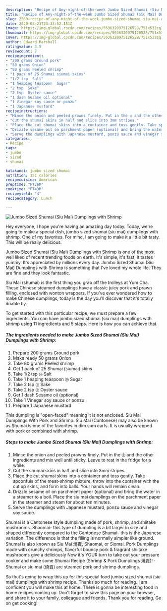 ```yaml
---
description: "Recipe of Any-night-of-the-week Jumbo Sized Shumai (Siu Mai) Dumplings with Shrimp"
title: "Recipe of Any-night-of-the-week Jumbo Sized Shumai (Siu Mai) Dumplings with Shrimp"
slug: 2569-recipe-of-any-night-of-the-week-jumbo-sized-shumai-siu-mai-dumplings-with-shrimp
date: 2020-08-21T23:33:52.181Z
image: https://img-global.cpcdn.com/recipes/5636320975126528/751x532cq70/jumbo-sized-shumai-siu-mai-dumplings-with-shrimp-recipe-main-photo.jpg
thumbnail: https://img-global.cpcdn.com/recipes/5636320975126528/751x532cq70/jumbo-sized-shumai-siu-mai-dumplings-with-shrimp-recipe-main-photo.jpg
cover: https://img-global.cpcdn.com/recipes/5636320975126528/751x532cq70/jumbo-sized-shumai-siu-mai-dumplings-with-shrimp-recipe-main-photo.jpg
author: Edward Marshall
ratingvalue: 3.5
reviewcount: 7
recipeingredient:
- "200 grams Ground pork"
- "50 grams Onion"
- "80 grams Peeled shrimp"
- "1 pack of 25 Shumai siumai skins"
- "1/2 tsp  Salt"
- "1 heaping teaspoon  Sugar"
- "2 tsp  Sake"
- "2 tsp  Oyster sauce"
- "1 dash Sesame oil optional"
- "1 Vinegar soy sauce or ponzu"
- "1 Japanese mustard"
recipeinstructions:
- "Mince the onion and peeled prawns finely. Put in the ◎ and the other ingredients and mix well until sticky. Leave to rest in the fridge for a while."
- "Cut the shumai skins in half and slice into 3mm stripes."
- "Place the cut shumai skins into a container and toss gently. Take spoonfuls of the meat-shrimp mixture, throw into the container with the cut up skins, and form into balls. Your hands will remain clean."
- "Drizzle sesame oil on parchment paper (optional) and bring the water in a steamer to a boil. Place the siu mai dumplings on the parchment paper in the steamer and steam for about ten minutes."
- "Serve the dumplings with Japanese mustard, ponzu sauce and vinegar soy sauce."
categories:
- Recipe
tags:
- jumbo
- sized
- shumai

katakunci: jumbo sized shumai 
nutrition: 151 calories
recipecuisine: American
preptime: "PT26M"
cooktime: "PT43M"
recipeyield: "4"
recipecategory: Lunch

---
```



![Jumbo Sized Shumai (Siu Mai) Dumplings with Shrimp](https://img-global.cpcdn.com/recipes/5636320975126528/751x532cq70/jumbo-sized-shumai-siu-mai-dumplings-with-shrimp-recipe-main-photo.jpg)

Hey everyone, I hope you're having an amazing day today. Today, we're going to make a special dish, jumbo sized shumai (siu mai) dumplings with shrimp. One of my favorites. For mine, I am going to make it a little bit tasty. This will be really delicious.

Jumbo Sized Shumai (Siu Mai) Dumplings with Shrimp is one of the most well liked of recent trending foods on earth. It's simple, it's fast, it tastes yummy. It's appreciated by millions every day. Jumbo Sized Shumai (Siu Mai) Dumplings with Shrimp is something that I've loved my whole life. They are fine and they look fantastic.

Siu Mai (shumai) is the first thing you grab off the trolleys at Yum Cha. These Chinese steamed dumplings have a classic juicy pork and prawn filling, enclosed with wonton wrappers. If you&#39;ve ever wondered how to make Chinese dumplings, today is the day you&#39;ll discover that it&#39;s totally doable by.


To get started with this particular recipe, we must prepare a few ingredients. You can have jumbo sized shumai (siu mai) dumplings with shrimp using 11 ingredients and 5 steps. Here is how you can achieve that.

<!--inarticleads1-->

##### The ingredients needed to make Jumbo Sized Shumai (Siu Mai) Dumplings with Shrimp:

1. Prepare 200 grams Ground pork
1. Make ready 50 grams Onion
1. Take 80 grams Peeled shrimp
1. Get 1 pack of 25 Shumai (siumai) skins
1. Take 1/2 tsp ◎ Salt
1. Take 1 heaping teaspoon ◎ Sugar
1. Take 2 tsp ◎ Sake
1. Take 2 tsp ◎ Oyster sauce
1. Get 1 dash Sesame oil (optional)
1. Take 1 Vinegar soy sauce or ponzu
1. Prepare 1 Japanese mustard


This dumpling is &#34;open-faced&#34; meaning it is not enclosed. Siu Mai Dumplings With Pork and Shrimp. Siu Mai (Cantonese) may also be known as Shumai is one of the favorites in dim sum carts. It is usually wrapped with pork or combined with shrimp. 

<!--inarticleads2-->

##### Steps to make Jumbo Sized Shumai (Siu Mai) Dumplings with Shrimp:

1. Mince the onion and peeled prawns finely. Put in the ◎ and the other ingredients and mix well until sticky. Leave to rest in the fridge for a while.
1. Cut the shumai skins in half and slice into 3mm stripes.
1. Place the cut shumai skins into a container and toss gently. Take spoonfuls of the meat-shrimp mixture, throw into the container with the cut up skins, and form into balls. Your hands will remain clean.
1. Drizzle sesame oil on parchment paper (optional) and bring the water in a steamer to a boil. Place the siu mai dumplings on the parchment paper in the steamer and steam for about ten minutes.
1. Serve the dumplings with Japanese mustard, ponzu sauce and vinegar soy sauce.


Shumai is a Cantonese style dumpling made of pork, shrimp, and shiitake mushrooms. Shaomai- this type of dumpling is a bit larger in size and shaped differently compared to the Cantonese Shumai- this is the Japanese variation. The difference is that the filling is normally simpler like ground. Shumai is also known as Siu Mai 燒賣, Shaomai, or Siomai. Pork Dumplings made with crunchy shrimps, flavorful bouncy pork &amp; fragrant shiitake mushrooms give a deliciously Now it&#39;s YOUR turn to take out your pressure cooker and make some Shumai Recipe (Shrimp &amp; Pork Dumplings 燒賣)! · Shumai or siu mai (燒賣) are steamed pork and shrimp dumplings. 

So that's going to wrap this up for this special food jumbo sized shumai (siu mai) dumplings with shrimp recipe. Thanks so much for reading. I am confident you will make this at home. There is gonna be interesting food in home recipes coming up. Don't forget to save this page on your browser, and share it to your family, colleague and friends. Thank you for reading. Go on get cooking!
